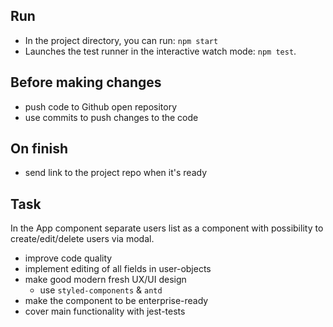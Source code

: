 

## Run

- In the project directory, you can run: `npm start`
- Launches the test runner in the interactive watch mode: `npm test`.

## Before making changes 

- push code to Github open repository
- use commits to push changes to the code

## On finish

- send link to the project repo when it's ready


## Task


In the App component separate users list as a component with possibility to create/edit/delete users via modal.

- improve code quality
- implement editing of all fields in user-objects
- make good modern fresh UX/UI design
  - use `styled-components` & `antd`
- make the component to be enterprise-ready
- cover main functionality with jest-tests

